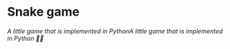 # Snake game

######  A little game that is implemented in PythonA little game that is implemented in Python 🍎🐍

